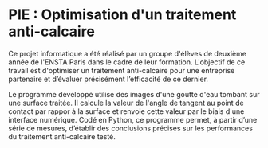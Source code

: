 # PIE : Optimisation d'un traitement anti-calcaire

Ce projet informatique a été réalisé par un groupe d'élèves de deuxième année de l'ENSTA Paris dans le cadre de leur formation. L'objectif de ce travail est d'optimiser un traitement anti-calcaire pour une entreprise partenaire et d’évaluer précisément l’efficacité de ce dernier.

Le programme développé utilise des images d'une goutte d'eau tombant sur une surface traitée. Il calcule la valeur de l'angle de tangent au point de contact par rappor à la surface et renvoie cette valeur par le biais d'une interface numérique. Codé en Python, ce programme permet, à partir d’une série de mesures, d’établir des conclusions précises sur les performances du traitement anti-calcaire testé.
